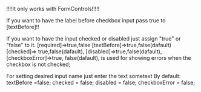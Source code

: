 !!!!It only works with FormControls!!!!!

If you want to have the label before checkbox input pass true to [textBefore]!!

If you want to have the input checked or disabled just assign "true" or "false" to it.
[required]=>true,false
[textBefore]=>true,false(dafault)
[checked]=> true,false(dafault),
[disabled]=>true,false(dafault),
[checkboxError]=>true, false(dafault), is used for showing errors when the checkbox is not checked;

For setting desired input name just enter the text <app-shared-checkboxes>sometext</app-shared-checkboxes>
By default:
textBefore =false;
checked = false;
disabled = false;
checkboxError = false;
